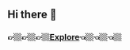 ## Hi there 👋

### 👉🏼👉🏼👉🏼[Explore](https://mymango.netlify.app/)👈🏼👈🏼👈🏼

<!--
**myfruitmango/myfruitmango** is a ✨ _special_ ✨ repository because its `README.md` (this file) appears on your GitHub profile.

Here are some ideas to get you started:

- 🔭 I’m currently working on ...
- 🌱 I’m currently learning ...
- 👯 I’m looking to collaborate on ...
- 🤔 I’m looking for help with ...
- 💬 Ask me about ...
- 📫 How to reach me: ...
- 😄 Pronouns: ...
- ⚡ Fun fact: ...
-->

